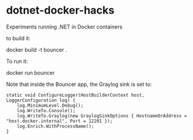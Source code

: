 # dotnet-docker-hacks
Experiments running .NET in Docker containers

to build it:

docker build -t bouncer .

To run it:

docker run bouncer

Note that inside the Bouncer app, the Graylog sink is set to:

```
static void ConfigureLogger(HostBuilderContext host, LoggerConfiguration log) {
    log.MinimumLevel.Debug();
    log.WriteTo.Console();
    log.WriteTo.Graylog(new GraylogSinkOptions { HostnameOrAddress = "host.docker.internal", Port = 12201 });
    log.Enrich.WithProcessName();
}
```